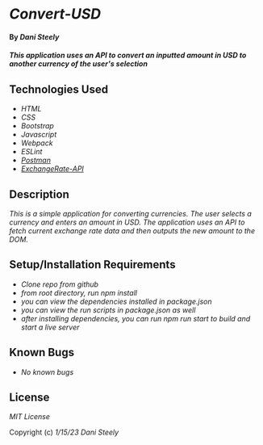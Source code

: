 # _Convert-USD_

#### By _**Dani Steely**_

#### _This application uses an API to convert an inputted amount in USD to another currency of the user's selection_

## Technologies Used

* _HTML_
* _CSS_
* _Bootstrap_
* _Javascript_
* _Webpack_
* _ESLint_
* _[Postman](https://www.postman.com/)_
* _[ExchangeRate-API](https://www.exchangerate-api.com/)_

## Description

_This is a simple application for converting currencies. The user selects a currency and enters an amount in USD. The application uses an API to fetch current exchange rate data and then outputs the new amount to the DOM._

## Setup/Installation Requirements

* _Clone repo from github_
* _from root directory, run npm install_
* _you can view the dependencies installed in package.json_
* _you can view the run scripts in package.json as well_
* _after installing dependencies, you can run npm run start to build and start a live server_

## Known Bugs

* _No known bugs_

## License

_MIT License_

Copyright (c) _1/15/23_ _Dani Steely_